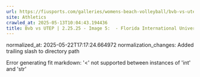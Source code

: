 ```yaml
---
url: https://fiusports.com/galleries/womens-beach-volleyball/bvb-vs-utep-2-25-25/image-5/356/62685/
site: Athletics
crawled_at: 2025-05-13T10:04:43.194436
title: Bvb vs UTEP | 2.25.25 - Image 5:  - Florida International University
---
```

normalized_at: 2025-05-22T17:17:24.664972
normalization_changes: Added trailing slash to directory path

Error generating fit markdown: '<' not supported between instances of 'int' and 'str'